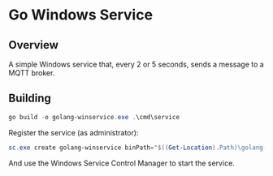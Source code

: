 # Go Windows Service

## Overview

A simple Windows service that, every 2 or 5 seconds, sends a message to a MQTT broker.

## Building

```Powershell
go build -o golang-winservice.exe .\cmd\service
```

Register the service (as administrator):

```Powershell
sc.exe create golang-winservice binPath="$((Get-Location).Path)\golang-winservice.exe"
```

And use the Windows Service Control Manager to start the service.

